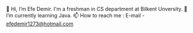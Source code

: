 👋 Hi, I’m Efe Demir.
I'm a freshman in CS department at Bilkent Unversity.
🌱 I’m currently learning Java.
📫 How to reach me :
  E-mail - efedemir1273@hotmail.com
